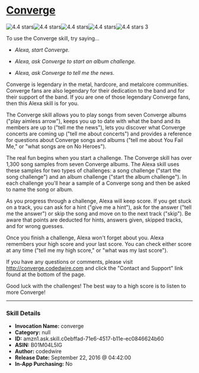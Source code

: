 # [Converge](http://alexa.amazon.com/#skills/amzn1.ask.skill.c0ebffad-71e6-4517-b11e-ec0846624b60)
![4.4 stars](../../images/ic_star_black_18dp_1x.png)![4.4 stars](../../images/ic_star_black_18dp_1x.png)![4.4 stars](../../images/ic_star_black_18dp_1x.png)![4.4 stars](../../images/ic_star_black_18dp_1x.png)![4.4 stars](../../images/ic_star_half_black_18dp_1x.png) 3

To use the Converge skill, try saying...

* *Alexa, start Converge.*

* *Alexa, ask Converge to start an album challenge.*

* *Alexa, ask Converge to tell me the news.*

Converge is legendary in the metal, hardcore, and metalcore communities. Converge fans are also legendary for their dedication to the band and for their support of the band. If you are one of those legendary Converge fans, then this Alexa skill is for you.

The Converge skill allows you to play songs from seven Converge albums ("play aimless arrow"), keeps you up to date with what the band and its members are up to ("tell me the news"), lets you discover what Converge concerts are coming up ("tell me about concerts") and provides a reference for questions about Converge songs and albums ("tell me about You Fail Me," or "what songs are on No Heroes").

The real fun begins when you start a challenge. The Converge skill has over 1,300 song samples from seven Converge albums. The Alexa skill uses these samples for two types of challenges: a song challenge ("start the song challenge") and an album challenge ("start the album challenge"). In each challenge you'll hear a sample of a Converge song and then be asked to name the song or album.

As you progress through a challenge, Alexa will keep score. If you get stuck on a track, you can ask for a hint ("give me a hint"), ask for the answer ("tell me the answer") or skip the song and move on to the next track ("skip"). Be aware that points are deducted for hints, answers given, skipped tracks, and for wrong guesses.

Once you finish a challenge, Alexa won't forget about you. Alexa remembers your high score and your last score. You can check either score at any time ("tell me my high score," or "what was my last score").

If you have any questions or comments, please visit http://converge.codedwire.com and click the "Contact and Support" link found at the bottom of the page.

Good luck with the challenges! The best way to a high score is to listen to more Converge!

***

### Skill Details

* **Invocation Name:** converge
* **Category:** null
* **ID:** amzn1.ask.skill.c0ebffad-71e6-4517-b11e-ec0846624b60
* **ASIN:** B01M04L5IG
* **Author:** codedwire
* **Release Date:** September 22, 2016 @ 04:42:00
* **In-App Purchasing:** No
